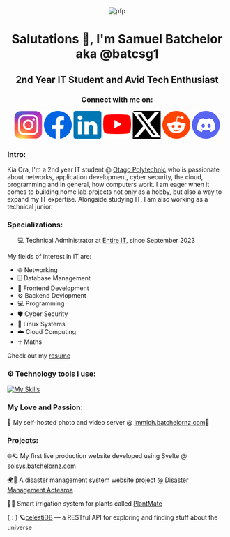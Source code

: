 <div align="center">
  <img src="https://github.com/user-attachments/assets/15eecc16-80b8-4739-826d-b51743aee3cf" alt="pfp" height=150 />
</div>
<h1 align="center">   
    Salutations 👋, I'm Samuel Batchelor aka @batcsg1
</h1>
<h2 align="center">
  2nd Year IT Student and Avid Tech Enthusiast
</h2>

<div align="center">
  
### Connect with me on:

[![Instagram](https://github.com/CLorant/readme-social-icons/blob/main/large/filled/instagram.svg)](https://www.instagram.com/samuelbatchelor._.2005)
[![Facebook](https://github.com/CLorant/readme-social-icons/blob/main/large/filled/facebook.svg)](https://www.facebook.com/samuel.batchelor2005)
[![LinkedIn](https://github.com/CLorant/readme-social-icons/blob/main/large/filled/linkedin.svg)](https://www.linkedin.com/in/samuel-batchelor-nz)
[![Youtube](https://github.com/CLorant/readme-social-icons/blob/main/large/filled/youtube.svg)](https://www.youtube.com/@samuelbatchelor6894)
[![X](https://github.com/CLorant/readme-social-icons/blob/main/large/filled/twitter-x.svg)](https://x.com/GutterTweet)
[![Reddit](https://github.com/CLorant/readme-social-icons/blob/main/large/filled/reddit.svg)](https://www.reddit.com/user/TV_Jello1O1/)
[![Discord](https://github.com/CLorant/readme-social-icons/blob/main/large/filled/discord.svg)](https://discord.com/users/611766037708275723)

</div>

<h3>Intro:</h3>
<p>Kia Ora, I'm a 2nd year IT student @ <a href="https://www.op.ac.nz">Otago Polytechnic</a> who is passionate about networks, application development, cyber security, the cloud, programming and in general, how computers work. I am eager when it comes to building home lab projects not only as a hobby, but also a way to expand my IT expertise. Alongside studying IT, I am also working as a technical junior.</p>

<h3>Specializations:</h3>
<ul style="list-style: none;">
    <li><p>💻 Technical Administrator at <a href="https://entireit.nz"/>Entire IT</a>, since September 2023</p></li>
</ul>
<p>My fields of interest in IT are:</p>
<ul>
    <li>🌐 Networking </li>
    <li>🗄️ Database Management</li>
    <li>🎨 Frontend Development</li>
    <li>⚙️ Backend Devlopment</li>
    <li>💻 Programming</li>
    <li>🛡️ Cyber Security</li>
    <li>🐧 Linux Systems</li>
    <li>☁️ Cloud Computing</li>
    <li>➕ Maths</li>
</ul>
<p>Check out my <a href="https://github.com/user-attachments/files/18730456/Samuel.Batchelor.-.Resume.pdf">resume</a></p>

<h3 align="left">⚙️ Technology tools I use:</h3>

[![My Skills](https://skillicons.dev/icons?i=cs,js,html,css,arduino,docker,git,linux,bash,py,nodejs,postgres,prisma,raspberrypi,svelte,cpp)](https://skillicons.dev)

<h3 align="left">My Love and Passion:</h3>
<p>📸 My self-hosted photo and video server @ <a href="https://immich.batchelornz.com">immich.batchelornz.com</a>🎥</p>

<h3>Projects:</h3>
<p>🌐🪐 My first live production website developed using Svelte @ <a href="https://solsys.batchelornz.com">solsys.batchelornz.com</a></p>
<p>🌍🚨 A disaster management system website project @ <a href="https://theantistatics.netlify.app">Disaster Management Aotearoa</a></p>
<p>🌱💦 Smart irrigation system for plants called <a href="https://github.com/batcsg1/PlantMate">PlantMate</a></p>
<p>{ : } 🪐<a href="https://github.com/batcsg1/celestiDB">celestiDB</a> — a RESTful API for exploring and finding stuff about the universe</p>
